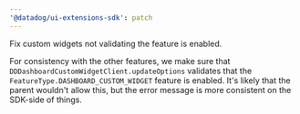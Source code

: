 ```yaml
---
'@datadog/ui-extensions-sdk': patch
---
```


Fix custom widgets not validating the feature is enabled.

For consistency with the other features,
we make sure that `DDDashboardCustomWidgetClient.updateOptions` validates that the `FeatureType.DASHBOARD_CUSTOM_WIDGET` feature is enabled.
It's likely that the parent wouldn't allow this,
but the error message is more consistent on the SDK-side of things.
